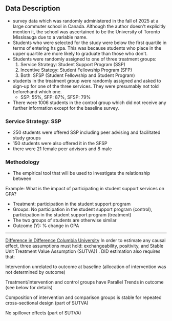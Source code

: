 ## Data Description

- survey data which was randomly administered in the fall of 2025 at a large commuter school in Canada. Although the author doesn't explicitly mention it, the school was ascertained to be the University of Toronto Missisauga due to a variable name.
- Students who were selected for the study were below the first quartile in terms of entering hs gpa. This was because students who place in the upper quartile are more likely to graduate than those who don't.
- Students were randomly assigned to one of three treatment groups:
  1) Service Strategy: Student Support Program (SSP)
  2) Incentive Stategy: Student Fellowship Program (SFP)
  3) Both: SFSP (Student Fellowship and Student Program)
- students in the treatment group were randomly assigned and asked to sign-up for one of the three services. They were presumably not told beforehand which one.
  - SSP: 55%, SFP: 87%, SFSP: 79%
- There were 1006 students in the control group which did not receive any further information except for the baseline survey.

### Service Strategy: SSP
- 250 students were offered SSP including peer advising and facilitated study groups
- 150 students were also offered it in the SFSP
- there were 21 female peer advisors and 8 male

### Methodology
- The empirical tool that will be used to investigate the relationship between 

Example: What is the impact of participating in student support services on GPA?
- Treatment: participation in the student support program
- Groups: No participation in the student support program (control), participation in the student support program (treatment)
- The two groups of students are otherwise similar
- Outcome (Y): % change in GPA
<hr>

[Difference in Difference Columbia University](https://www.publichealth.columbia.edu/research/population-health-methods/difference-difference-estimation)
In order to estimate any causal effect, three assumptions must hold: exchangeability, positivity, and Stable Unit Treatment Value Assumption (SUTVA)1
. DID estimation also requires that:

Intervention unrelated to outcome at baseline (allocation of intervention was not determined by outcome)

Treatment/intervention and control groups have Parallel Trends in outcome (see below for details)

Composition of intervention and comparison groups is stable for repeated cross-sectional design (part of SUTVA)

No spillover effects (part of SUTVA)
